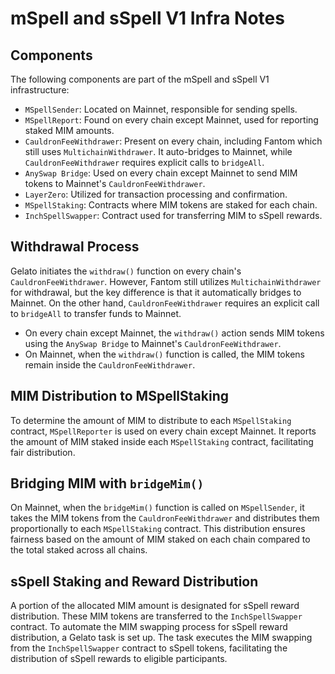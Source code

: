 # mSpell and sSpell V1 Infra Notes

## Components
The following components are part of the mSpell and sSpell V1 infrastructure:

- `MSpellSender`: Located on Mainnet, responsible for sending spells.
- `MSpellReport`: Found on every chain except Mainnet, used for reporting staked MIM amounts.
- `CauldronFeeWithdrawer`: Present on every chain, including Fantom which still uses `MultichainWithdrawer`. It auto-bridges to Mainnet, while `CauldronFeeWithdrawer` requires explicit calls to `bridgeAll`.
- `AnySwap Bridge`: Used on every chain except Mainnet to send MIM tokens to Mainnet's `CauldronFeeWithdrawer`.
- `LayerZero`: Utilized for transaction processing and confirmation.
- `MSpellStaking`: Contracts where MIM tokens are staked for each chain.
- `InchSpellSwapper`: Contract used for transferring MIM to sSpell rewards.

## Withdrawal Process
Gelato initiates the `withdraw()` function on every chain's `CauldronFeeWithdrawer`. However, Fantom still utilizes `MultichainWithdrawer` for withdrawal, but the key difference is that it automatically bridges to Mainnet. On the other hand, `CauldronFeeWithdrawer` requires an explicit call to `bridgeAll` to transfer funds to Mainnet.

- On every chain except Mainnet, the `withdraw()` action sends MIM tokens using the `AnySwap Bridge` to Mainnet's `CauldronFeeWithdrawer`.
- On Mainnet, when the `withdraw()` function is called, the MIM tokens remain inside the `CauldronFeeWithdrawer`.

## MIM Distribution to MSpellStaking
To determine the amount of MIM to distribute to each `MSpellStaking` contract, `MSpellReporter` is used on every chain except Mainnet. It reports the amount of MIM staked inside each `MSpellStaking` contract, facilitating fair distribution.

## Bridging MIM with `bridgeMim()`
On Mainnet, when the `bridgeMim()` function is called on `MSpellSender`, it takes the MIM tokens from the `CauldronFeeWithdrawer` and distributes them proportionally to each `MSpellStaking` contract. This distribution ensures fairness based on the amount of MIM staked on each chain compared to the total staked across all chains.

## sSpell Staking and Reward Distribution
A portion of the allocated MIM amount is designated for sSpell reward distribution. These MIM tokens are transferred to the `InchSpellSwapper` contract. To automate the MIM swapping process for sSpell reward distribution, a Gelato task is set up. The task executes the MIM swapping from the `InchSpellSwapper` contract to sSpell tokens, facilitating the distribution of sSpell rewards to eligible participants.


